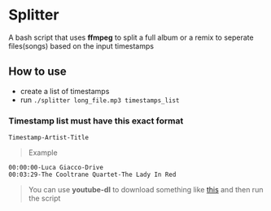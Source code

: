 # Splitter

A bash script that uses **ffmpeg** to split a full album or a remix to seperate files(songs) based on the input timestamps

## How to use
- create a list of timestamps
- run ``` ./splitter long_file.mp3 timestamps_list ```

### Timestamp list must have this exact format
` Timestamp-Artist-Title `
> Example
```
00:00:00-Luca Giacco-Drive
00:03:29-The Cooltrane Quartet-The Lady In Red
```
> You can use **youtube-dl** to download something like [this](https://youtu.be/SpQ25QwIlFU) and then run the script
